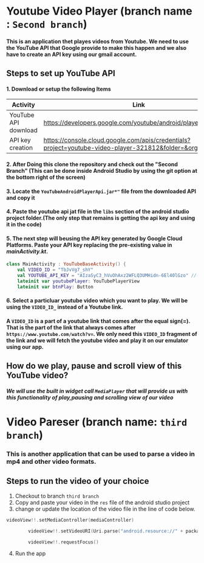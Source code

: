 # Youtube Video Player (branch name : ```Second branch```)
#### This is an application thet playes videos from Youtube. We need to use the YouTube API that Google provide to make this happen and we also have to create an API key using our gmail account. 

## Steps to set up YouTube API 
#### 1. Download or setup the following Items
|Activity|Link|
|--------|--------|
|YouTube API download|https://developers.google.com/youtube/android/player/downloads|
|API key creation|https://console.cloud.google.com/apis/credentials?project=youtube-video-player-321812&folder=&organizationId=|


#### 2. After Doing this clone the repository and check out the **"Second Branch"** (This can be done inside Android Studio by using the git option at the bottom right of the screen)

#### 3. Locate the ```YouTubeAndroidPlayerApi.jar*"``` file from the downloaded API and copy it
#### 4. Paste the youtube api jat file in the ```libs``` section of the android studio project folder.(The only step that remains is getting the api key and using it in the code)

#### 5. The next step will beusing the API key generated by Google Cloud Platforms. Paste your API key replacing the pre-existing value in _mainActivity.kt_.

```kotlin
class MainActivity : YouTubeBaseActivity() {
    val VIDEO_ID = "TbJvVg7_shY"
    val YOUTUBE_API_KEY = "AIzaSyC3_hVuOhAxz2WFLQ3UMHidn-6El40lGzo" //-------Replace this value with a new API key
    lateinit var youtubePlayer: YouTubePlayerView
    lateinit var btnPlay: Button
```
#### 6. Select a particluar youtube video which you want to play. We will be using the ```VIDEO_ID_``` instead of a Youtube link.
#### A ```VIDEO_ID```  is a part of a youtube link that comes after the equal sign(=). That is the part of the link that always comes after ```https://www.youtube.com/watch?v=```. We only need this ```VIDEO_ID``` fragment of the link and we will fetch the youtube video and play it on our emulator using our app.



## How do we play, pause and scroll view of this YouTube video?


##### We will use the built in widget call ```MediaPlayer``` that will provide us with this functionality of play,pausing and scrolling view of our video







# Video Pareser (branch name: ```third branch```)

### This is another application that can be used to parse a video in mp4 and other video formats. 
## Steps to run the video of your choice

1. Checkout to branch ```third branch ```
2.  Copy and paste your video in the ```res``` file of the android studio project 
3. change or update the location of the video file in the line of code below. 
```kotlin
videoView!!.setMediaController(mediaController)

        videoView!!.setVideoURI(Uri.parse("android.resource://" + packageName + "/" + R.raw.video)) //----check or update file location

        videoView!!.requestFocus()
```
4. Run the app 
